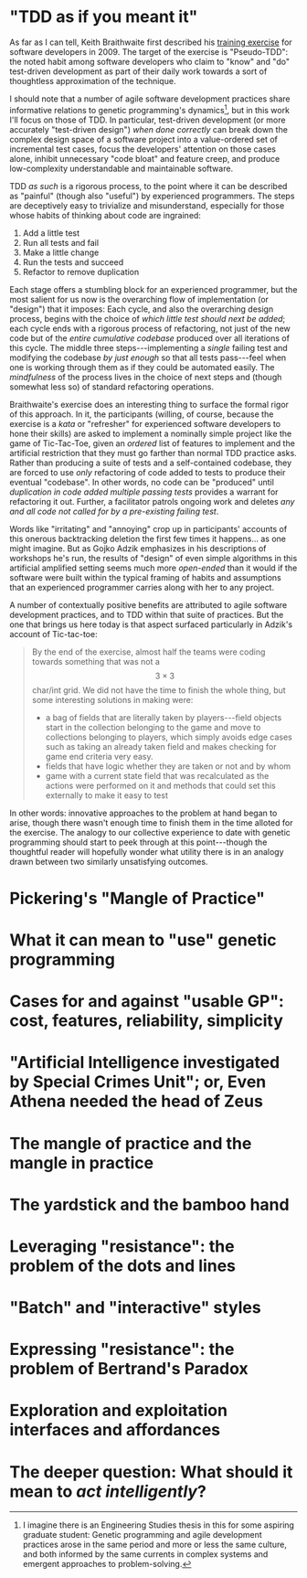 # "TDD as if you meant it"

As far as I can tell, Keith Braithwaite first described his [training exercise](http://cumulative-hypotheses.org/2011/08/30/tdd-as-if-you-meant-it/) for software developers in 2009. The target of the exercise is "Pseudo-TDD": the noted habit among software developers who claim to "know" and "do" test-driven development as part of their daily work towards a sort of thoughtless approximation of the technique.

I should note that a number of agile software development practices share informative relations to genetic programming's dynamics[^agileGP], but in this work I'll focus on those of TDD. In particular, test-driven development (or more accurately "test-driven design") _when done correctly_ can break down the complex design space of a software project into a value-ordered set of incremental test cases, focus the developers' attention on those cases alone, inhibit unnecessary "code bloat" and feature creep, and produce low-complexity understandable and maintainable software.

[^agileGP]: I imagine there is an Engineering Studies thesis in this for some aspiring graduate student: Genetic programming and agile development practices arose in the same period and more or less the same culture, and both informed by the same currents in complex systems and emergent approaches to problem-solving.

TDD _as such_ is a rigorous process, to the point where it can be described as "painful" (though also "useful") by experienced programmers. The steps are deceptively easy to trivialize and misunderstand, especially for those whose habits of thinking about code are ingrained:

1. Add a little test
1. Run all tests and fail
1. Make a little change
1. Run the tests and succeed
1. Refactor to remove duplication

Each stage offers a stumbling block for an experienced programmer, but the most salient for us now is the overarching flow of implementation (or "design") that it imposes: Each cycle, and also the overarching design process, begins with the choice of _which little test should next be added_; each cycle ends with a rigorous process of refactoring, not just of the new code but of the _entire cumulative codebase_ produced over all iterations of this cycle. The middle three steps---implementing a _single_ failing test and modifying the codebase _by just enough_ so that all tests pass---feel when one is working through them as if they could be automated easily. The _mindfulness_ of the process lives in the choice of next steps and (though somewhat less so) of standard refactoring operations.

Braithwaite's exercise does an interesting thing to surface the formal rigor of this approach. In it, the participants (willing, of course, because the exercise is a _kata_ or "refresher" for experienced software developers to hone their skills) are asked to implement a nominally simple project like the game of Tic-Tac-Toe, given an _ordered_ list of features to implement and the artificial restriction that they must go farther than normal TDD practice asks. Rather than producing a suite of tests and a self-contained codebase, they are forced to use _only_ refactoring of code added to tests to produce their eventual "codebase". In other words, no code can be "produced" until _duplication in code added multiple passing tests_ provides a warrant for refactoring it out. Further, a facilitator patrols ongoing work and deletes _any and all code not called for by a pre-existing failing test_.

Words like "irritating" and "annoying" crop up in participants' accounts of  this onerous backtracking deletion the first few times it happens... as one might imagine. But as Gojko Adzik emphasizes in his descriptions of workshops he's run, the results of "design" of even simple algorithms in this artificial amplified setting seems much more _open-ended_ than it would if the software were built within the typical framing of habits and assumptions that an experienced programmer carries along with her to any project.

A number of contextually positive benefits are attributed to agile software development practices, and to TDD within that suite of practices. But the one that brings us here today is that aspect surfaced particularly in Adzik's account of Tic-tac-toe:

> By the end of the exercise, almost half the teams were coding towards something that was not a $$3\times 3$$ char/int grid. We did not have the time to finish the whole thing, but some interesting solutions in making were:
> 
> - a bag of fields that are literally taken by players---field objects start in the collection belonging to the game and move to collections belonging to players, which simply avoids edge cases such as taking an already taken field and makes checking for game end criteria very easy.
> - fields that have logic whether they are taken or not and by whom
> - game with a current state field that was recalculated as the actions were performed on it and methods that could set this externally to make it easy to test

In other words: innovative approaches to the problem at hand began to arise, though there wasn't enough time to finish them in the time alloted for the exercise. The analogy to our collective experience to date with genetic programming should start to peek through at this point---though the thoughtful reader will hopefully wonder what utility there is in an analogy drawn between two similarly unsatisfying outcomes.

# Pickering's "Mangle of Practice"


# What it can mean to "use" genetic programming

# Cases for and against "usable GP": cost, features, reliability, simplicity

# "Artificial Intelligence investigated by Special Crimes Unit"; or, Even Athena needed the head of Zeus

# The mangle of practice and the mangle in practice

# The yardstick and the bamboo hand

# Leveraging "resistance": the problem of the dots and lines

# "Batch" and "interactive" styles

# Expressing "resistance": the problem of Bertrand's Paradox

# Exploration and exploitation interfaces and affordances

# The deeper question: What should it mean to _act intelligently_?